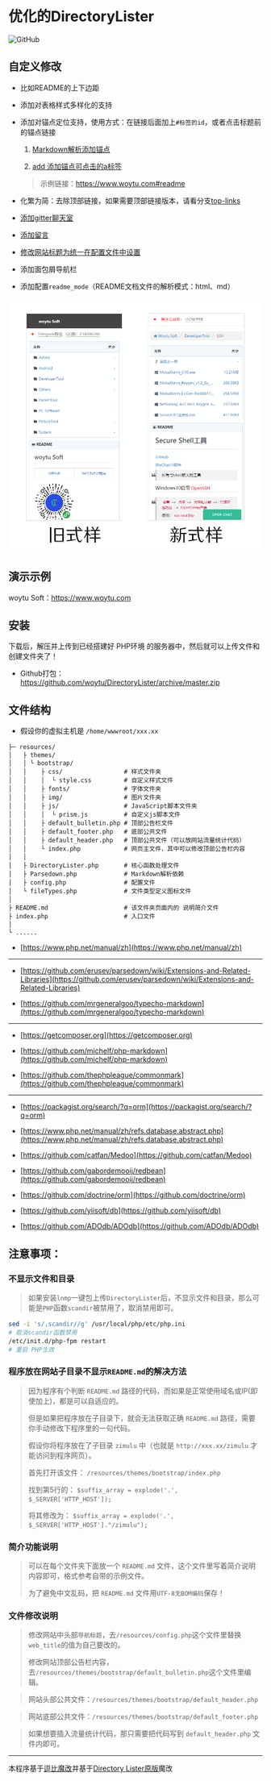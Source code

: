 # 优化的DirectoryLister


![GitHub](https://img.shields.io/github/license/mashape/apistatus.svg)


## 自定义修改

- 比如README的上下边距

- 添加对表格样式多样化的支持

- 添加对锚点定位支持，使用方式：在链接后面加上`#标签的id`，或者点击标题前的锚点链接

    1. [Markdown解析添加锚点](https://github.com/woytu/DirectoryLister/commit/1c14776e15a35a680ec02a95278abbb1777a950a)

    2. [add 添加锚点可点击的a标签](https://github.com/woytu/DirectoryLister/commit/1d1f90220de2e948f0bba086786e33fb353f7189)

  > 示例链接：https://www.woytu.com#readme


- 化繁为简：去除顶部链接，如果需要顶部链接版本，请看分支[top-links](https://github.com/woytu/DirectoryLister/tree/top-links)

- [添加gitter聊天室](https://github.com/woytu/DirectoryLister/commit/154df157974ac6f883e3484761ad951e0da90ae6)

- [添加留言](https://github.com/woytu/DirectoryLister/commit/67de302d611e4cf011d8fdee8b7e649e662a1d76)

- [修改网站标题为统一在配置文件中设置](https://github.com/woytu/DirectoryLister/commit/0fab9eae60df0926a06a5859f4d528b859b8be4c)

- 添加面包屑导航栏

- 添加配置`readme_mode`（README文档文件的解析模式：html、md）



![新旧式样手机效果对比](/sample-graph.png)



## 演示示例

woytu Soft：https://www.woytu.com

## 安装

下载后，解压并上传到已经搭建好 PHP环境 的服务器中，然后就可以上传文件和创建文件夹了！

- Github打包：https://github.com/woytu/DirectoryLister/archive/master.zip


## 文件结构

- 假设你的虚拟主机是 `/home/wwwroot/xxx.xx`

```
├─ resources/
│   ├ themes/
│   │ └ bootstrap/
│   │    ├ css/                 # 样式文件夹
│   │    │  └ style.css         # 自定义样式文件
│   │    ├ fonts/               # 字体文件夹
│   │    ├ img/                 # 图片文件夹
│   │    ├ js/                  # JavaScript脚本文件夹
│   │    │  └ prism.js          # 自定义js脚本文件
│   │    ├ default_bulletin.php # 顶部公告栏文件
│   │    ├ default_footer.php   # 底部公共文件
│   │    ├ default_header.php   # 顶部公共文件（可以放网站流量统计代码）
│   │    └ index.php            # 网页主文件，其中可以修改顶部公告栏内容
│   │
│   ├ DirectoryLister.php       # 核心函数处理文件
│   ├ Parsedown.php             # Markdown解析依赖
│   ├ config.php                # 配置文件
│   └ fileTypes.php             # 文件类型定义图标文件
│
├ README.md                     # 该文件夹页面内的 说明简介文件
├ index.php                     # 入口文件
│
└ ......
```

* [https://www.php.net/manual/zh](https://www.php.net/manual/zh)

---

* [https://github.com/erusev/parsedown/wiki/Extensions-and-Related-Libraries](https://github.com/erusev/parsedown/wiki/Extensions-and-Related-Libraries)

* [https://github.com/mrgeneralgoo/typecho-markdown](https://github.com/mrgeneralgoo/typecho-markdown)

---

* [https://getcomposer.org](https://getcomposer.org)

* [https://github.com/michelf/php-markdown](https://github.com/michelf/php-markdown)

* [https://github.com/thephpleague/commonmark](https://github.com/thephpleague/commonmark)


---

* [https://packagist.org/search/?q=orm](https://packagist.org/search/?q=orm)

* [https://www.php.net/manual/zh/refs.database.abstract.php](https://www.php.net/manual/zh/refs.database.abstract.php)

* [https://github.com/catfan/Medoo](https://github.com/catfan/Medoo)

* [https://github.com/gabordemooij/redbean](https://github.com/gabordemooij/redbean)

* [https://github.com/doctrine/orm](https://github.com/doctrine/orm)

* [https://github.com/yiisoft/db](https://github.com/yiisoft/db)

* [https://github.com/ADOdb/ADOdb](https://github.com/ADOdb/ADOdb)


## 注意事项：

### 不显示文件和目录

> 如果安装`lnmp`一键包上传`DirectoryLister`后，不显示文件和目录，那么可能是`PHP`函数` scandir `被禁用了，取消禁用即可。

``` bash
sed -i 's/,scandir//g' /usr/local/php/etc/php.ini
# 取消scandir函数禁用
/etc/init.d/php-fpm restart
# 重启 PHP生效
```

### 程序放在网站子目录不显示`README.md`的解决方法

> 因为程序有个判断 `README.md` 路径的代码，而如果是正常使用域名或IP(即使加上)，都是可以自适应的。
>
> 但是如果把程序放在子目录下，就会无法获取正确 `README.md` 路径，需要你手动修改下程序里的一句代码。
>
> 假设你将程序放在了子目录 `zimulu` 中（也就是 `http://xxx.xx/zimulu` 才能访问到程序网页）。
>
> 首先打开该文件： `/resources/themes/bootstrap/index.php`  
>
> 找到第5行的： `$suffix_array = explode('.', $_SERVER['HTTP_HOST']);`  
>
> 将其修改为： `$suffix_array = explode('.', $_SERVER['HTTP_HOST']."/zimulu");`

### 简介功能说明

> 可以在每个文件夹下面放一个 `README.md` 文件，这个文件里写着简介说明内容即可，格式参考自带的示例文件。
>
> 为了避免中文乱码，把 `README.md` 文件用`UTF-8无BOM编码`保存！

### 文件修改说明

> 修改网站中头部`导航标题`，去`/resources/config.php`这个文件里替换`web_title`的值为自己要改的。  
>
> 修改网站顶部公告栏内容，去`/resources/themes/bootstrap/default_bulletin.php`这个文件里编辑。  

> 网站头部公共文件：`/resources/themes/bootstrap/default_header.php `

> 网站底部公共文件：`/resources/themes/bootstrap/default_footer.php `

> 如果想要插入流量统计代码，那只需要把代码写到 `default_header.php` 文件内即可。

---


本程序基于[逗比魔改](https://github.com/ToyoDAdoubi/DirectoryLister)并基于[Directory Lister原版](https://github.com/DirectoryLister)魔改
